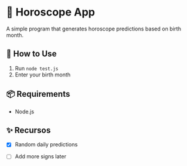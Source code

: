 ﻿# 🔮 Horoscope App

A simple program that generates horoscope predictions based on birth month.

## 🚀 How to Use
1. Run `node test.js`  
2. Enter your birth month  

## 📦 Requirements
- Node.js

## ✨ Recursos
- [x] Random daily predictions
- [ ] Add more signs later








